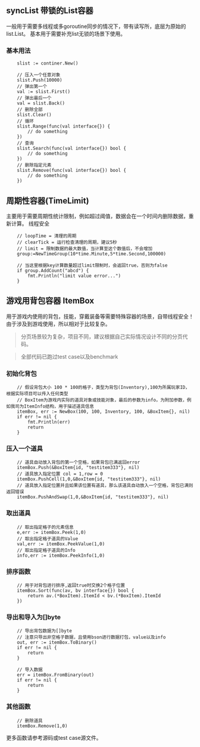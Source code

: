 ## syncList 带锁的List容器

一般用于需要多线程或多goroutine同步的情况下，带有读写所，底层为原始的list.List。
基本用于需要补充list无锁的场景下使用。

### 基本用法

```
    slist := continer.New()

    // 压入一个任意对象
    slist.Push(10000)
    // 弹出第一个
    val := slist.First()
    // 弹出最后一个
    val = slist.Back()
    // 删除全部
    slist.Clear()
    // 循环
    slist.Range(func(val interface{}) {
        // do something
    })
    // 查询
    slist.Search(func(val interface{}) bool {
        // do something
    })
    // 删除指定元素
    slist.Remove(func(val interface{}) bool {
        // do something
    })
```

## 周期性容器(TimeLimit)

主要用于需要周期性统计限制，例如超过阈值，数据会在一个时间内删除数据，重新计算。
线程安全

```
    // loopTime = 清理的周期
    // clearTick = 运行检查清理的周期，建议5秒
    // limit = 限制数据的最大数值，当计算至这个数值后，不会增加
    group:=NewTimeGroup(10*time.Minute,5*time.Second,100000)
    
    // 当这里根据key计算数量超过limit限制时，会返回true，否则为false
    if group.AddCount("abcd") {
        fmt.Println("limit value error...")
    }
```

## 游戏用背包容器 ItemBox

用于游戏内使用的背包，技能，穿戴装备等需要特殊容器的场景，自带线程安全！
由于涉及到游戏使用，所以相对于比较复杂。

> 分页场景较为复杂，项目不同，建议根据自己实际情况设计不同的分页代码。

> 全部代码已跑过test case以及benchmark

### 初始化背包

```
    // 假设背包大小 100 * 100的格子，类型为背包(Inventory),100为所属玩家ID，根据实际项目可以传入任何类型
    // BoxItem为游戏内实际的道具对象或技能对象，最后的参数为info，为附加参数，例如我司为ItemInfo结构，用于描述道具信息
	itemBox, err := NewBox(100, 100, Inventory, 100, &BoxItem{}, nil)
	if err != nil {
		fmt.Println(err)
		return
	}
```

### 压入一个道具

```
    // 道具自动放入背包的第一个空格，如果背包已满返回error
    itemBox.Push(&BoxItem{id, "testitem333"}, nil)
    // 道具放入指定位置 col = 1,row = 0
    itemBox.PushCell(1,0,&BoxItem{id, "testitem333"}, nil)
    // 道具放入指定位置并且如果该位置有道具，那么该道具自动放入一个空格，背包已满则返回错误
    itemBox.PushAndSwap(1,0,&BoxItem{id, "testitem333"}, nil)
```

### 取出道具

```
    // 取出指定格子的元素信息
    e,err := itemBox.Peek(1,0)
    // 取出指定格子道具的Value
    val,err := itemBox.PeekValue(1,0)
    // 取出指定格子道具的Info
    info,err := itemBox.PeekInfo(1,0)
```

### 排序函数

```
    // 用于对背包进行排序,返回true时交换2个格子位置
    itemBox.Sort(func(av, bv interface{}) bool {
		return av.(*BoxItem).ItemId < bv.(*BoxItem).ItemId
	})
```

### 导出和导入为[]byte

```
    // 导出背包数据为[]byte
    // 注意只导出非空格子数据，且使用bson进行数据打包，value以及info
	out, err := itemBox.ToBinary()
	if err != nil {
		return
	}

    // 导入数据
    err = itemBox.FromBinary(out)
	if err != nil {
		return
	}
```

### 其他函数

```
    // 删除道具
    itemBox.Remove(1,0)
```

更多函数请参考源码或test case源文件。